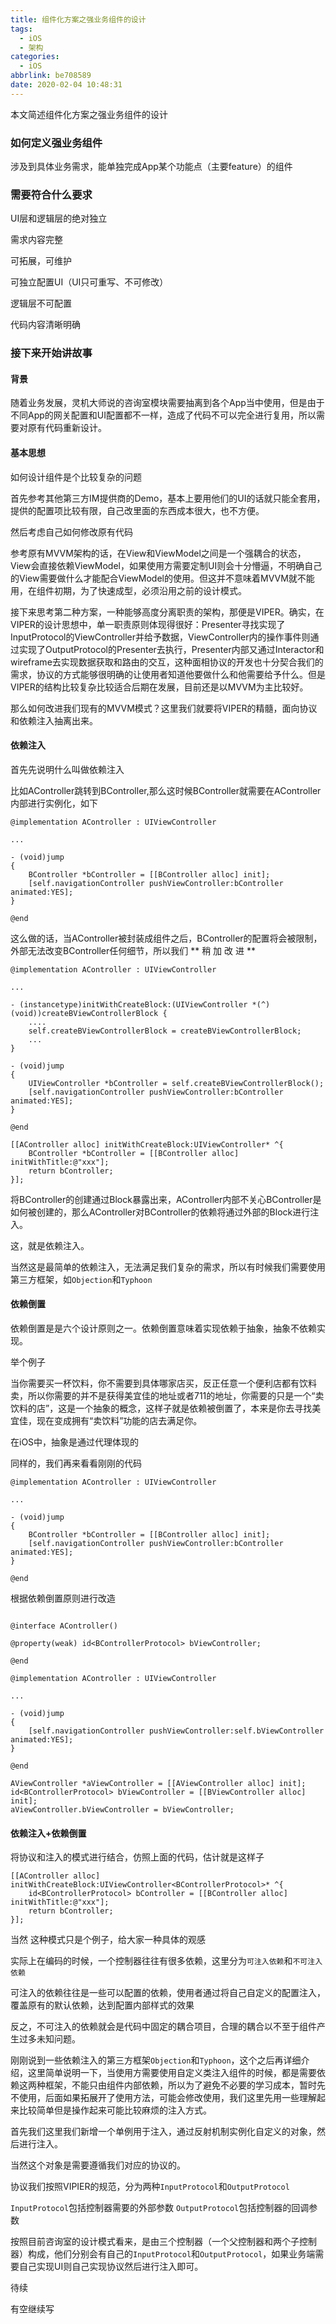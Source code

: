```yaml
---
title: 组件化方案之强业务组件的设计
tags:
  - iOS
  - 架构
categories:
  - iOS
abbrlink: be708589
date: 2020-02-04 10:48:31
---
```


本文简述组件化方案之强业务组件的设计

<!-- more -->

### 如何定义强业务组件

涉及到具体业务需求，能单独完成App某个功能点（主要feature）的组件

### 需要符合什么要求

UI层和逻辑层的绝对独立

需求内容完整

可拓展，可维护

可独立配置UI（UI只可重写、不可修改）

逻辑层不可配置

代码内容清晰明确

### 接下来开始讲故事

#### 背景

随着业务发展，灵机大师说的咨询室模块需要抽离到各个App当中使用，但是由于不同App的网关配置和UI配置都不一样，造成了代码不可以完全进行复用，所以需要对原有代码重新设计。

#### 基本思想

如何设计组件是个比较复杂的问题

首先参考其他第三方IM提供商的Demo，基本上要用他们的UI的话就只能全套用，提供的配置项比较有限，自己改里面的东西成本很大，也不方便。

然后考虑自己如何修改原有代码

参考原有MVVM架构的话，在View和ViewModel之间是一个强耦合的状态，View会直接依赖ViewModel，如果使用方需要定制UI则会十分懵逼，不明确自己的View需要做什么才能配合ViewModel的使用。但这并不意味着MVVM就不能用，在组件初期，为了快速成型，必须沿用之前的设计模式。

接下来思考第二种方案，一种能够高度分离职责的架构，那便是VIPER。确实，在VIPER的设计思想中，单一职责原则体现得很好：Presenter寻找实现了InputProtocol的ViewController并给予数据，ViewController内的操作事件则通过实现了OutputProtocol的Presenter去执行，Presenter内部又通过Interactor和wireframe去实现数据获取和路由的交互，这种面相协议的开发也十分契合我们的需求，协议的方式能够很明确的让使用者知道他要做什么和他需要给予什么。但是VIPER的结构比较复杂比较适合后期在发展，目前还是以MVVM为主比较好。

那么如何改进我们现有的MVVM模式？这里我们就要将VIPER的精髓，面向协议和依赖注入抽离出来。

#### 依赖注入

首先先说明什么叫做依赖注入

比如AController跳转到BController,那么这时候BController就需要在AController内部进行实例化，如下

```
@implementation AController : UIViewController

...

- (void)jump 
{
	BController *bController = [[BController alloc] init];
    [self.navigationController pushViewController:bController animated:YES];
}

@end

```

这么做的话，当AController被封装成组件之后，BController的配置将会被限制，外部无法改变BController任何细节，所以我们 ** 稍 加 改 进 **

```
@implementation AController : UIViewController

...

- (instancetype)initWithCreateBlock:(UIViewController *(^)(void))createBViewControllerBlock {
	....
	self.createBViewControllerBlock = createBViewControllerBlock;
	...
}

- (void)jump 
{
	UIViewController *bController = self.createBViewControllerBlock();
    [self.navigationController pushViewController:bController animated:YES];
}

@end

```

```
[[AController alloc] initWithCreateBlock:UIViewController* ^{
	BController *bController = [[BController alloc] initWithTitle:@"xxx"];
	return bController;
}];
```

将BController的创建通过Block暴露出来，AController内部不关心BController是如何被创建的，那么AController对BController的依赖将通过外部的Block进行注入。

这，就是依赖注入。


当然这是最简单的依赖注入，无法满足我们复杂的需求，所以有时候我们需要使用第三方框架，如`Objection`和`Typhoon`

#### 依赖倒置

依赖倒置是是六个设计原则之一。依赖倒置意味着实现依赖于抽象，抽象不依赖实现。

举个例子

当你需要买一杯饮料，你不需要到具体哪家店买，反正任意一个便利店都有饮料卖，所以你需要的并不是获得美宜佳的地址或者711的地址，你需要的只是一个“卖饮料的店”，这是一个抽象的概念，这样子就是依赖被倒置了，本来是你去寻找美宜佳，现在变成拥有“卖饮料”功能的店去满足你。

在iOS中，抽象是通过代理体现的

同样的，我们再来看看刚刚的代码

```
@implementation AController : UIViewController

...

- (void)jump 
{
	BController *bController = [[BController alloc] init];
    [self.navigationController pushViewController:bController animated:YES];
}

@end
```

根据依赖倒置原则进行改造

```

@interface AController()

@property(weak) id<BControllerProtocol> bViewController;

@end

@implementation AController : UIViewController

...

- (void)jump 
{
    [self.navigationController pushViewController:self.bViewController animated:YES];
}

@end
```

```
AViewController *aViewController = [[AViewController alloc] init];
id<BControllerProtocol> bViewController = [[BViewController alloc] init];
aViewController.bViewController = bViewController;
```


#### 依赖注入+依赖倒置

将协议和注入的模式进行结合，仿照上面的代码，估计就是这样子

```
[[AController alloc] initWithCreateBlock:UIViewController<BControllerProtocol>* ^{
	id<BControllerProtocol> bController = [[BController alloc] initWithTitle:@"xxx"];
	return bController;
}];
```

当然 这种模式只是个例子，给大家一种具体的观感

实际上在编码的时候，一个控制器往往有很多依赖，这里分为`可注入依赖`和`不可注入依赖`

可注入的依赖往往是一些可以配置的依赖，使用者通过将自己自定义的配置注入，覆盖原有的默认依赖，达到配置内部样式的效果

反之，不可注入的依赖就会是代码中固定的耦合项目，合理的耦合以不至于组件产生过多未知问题。

刚刚说到一些依赖注入的第三方框架`Objection`和`Typhoon`，这个之后再详细介绍，这里简单说明一下，当使用方需要使用自定义类注入组件的时候，都是需要依赖这两种框架，不能只由组件内部依赖，所以为了避免不必要的学习成本，暂时先不使用，后面如果拓展开了使用方法，可能会修改使用，我们这里先用一些理解起来比较简单但是操作起来可能比较麻烦的注入方式。

首先我们这里我们新增一个单例用于注入，通过反射机制实例化自定义的对象，然后进行注入。

当然这个对象是需要遵循我们对应的协议的。

协议我们按照VIPIER的规范，分为两种`InputProtocol`和`OutputProtocol`

`InputProtocol`包括控制器需要的外部参数
`OutputProtocol`包括控制器的回调参数

按照目前咨询室的设计模式看来，是由三个控制器（一个父控制器和两个子控制器）构成，他们分别会有自己的`InputProtocol`和`OutputProtocol`，如果业务端需要自己实现UI则自己实现协议然后进行注入即可。


待续

有空继续写

